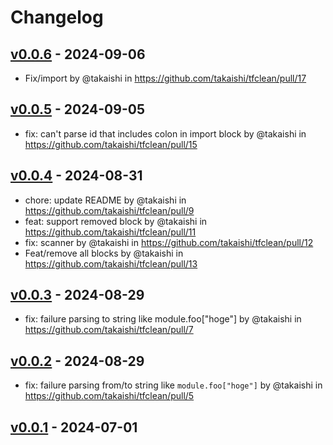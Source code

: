# Changelog

## [v0.0.6](https://github.com/takaishi/tfclean/compare/v0.0.5...v0.0.6) - 2024-09-06
- Fix/import by @takaishi in https://github.com/takaishi/tfclean/pull/17

## [v0.0.5](https://github.com/takaishi/tfclean/compare/v0.0.4...v0.0.5) - 2024-09-05
- fix: can't parse id that includes colon in import block by @takaishi in https://github.com/takaishi/tfclean/pull/15

## [v0.0.4](https://github.com/takaishi/tfclean/compare/v0.0.3...v0.0.4) - 2024-08-31
- chore: update README by @takaishi in https://github.com/takaishi/tfclean/pull/9
- feat: support removed block by @takaishi in https://github.com/takaishi/tfclean/pull/11
- fix: scanner by @takaishi in https://github.com/takaishi/tfclean/pull/12
- Feat/remove all blocks by @takaishi in https://github.com/takaishi/tfclean/pull/13

## [v0.0.3](https://github.com/takaishi/tfclean/compare/v0.0.2...v0.0.3) - 2024-08-29
- fix: failure parsing to string like module.foo["hoge"] by @takaishi in https://github.com/takaishi/tfclean/pull/7

## [v0.0.2](https://github.com/takaishi/tfclean/compare/v0.0.1...v0.0.2) - 2024-08-29
- fix: failure parsing from/to string like `module.foo["hoge"]` by @takaishi in https://github.com/takaishi/tfclean/pull/5

## [v0.0.1](https://github.com/takaishi/tfclean/commits/v0.0.1) - 2024-07-01
